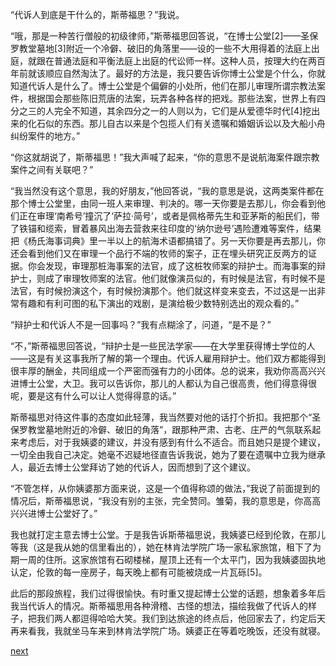 
“代诉人到底是干什么的，斯蒂福思？”我说。

“哦，那是一种苦行僧般的初级律师，”斯蒂福思回答说，“在博士公堂[2]——圣保罗教堂墓地[3]附近一个冷僻、破旧的角落里——设的一些不大用得着的法庭上出庭，就跟在普通法庭和平衡法庭上出庭的代讼师一样。这种人员，按理大约在两百年前就该顺应自然淘汰了。最好的方法是，我只要告诉你博士公堂是个什么，你就知道代诉人是什么了。博士公堂是个偏僻的小处所，他们在那儿审理所谓宗教法案件，根据国会那些陈旧荒唐的法案，玩弄各种各样的把戏。那些法案，世界上有四分之三的人完全不知道，其余四分之一的人则以为，它们是从爱德华时代[4]挖出来的化石似的东西。那儿自古以来是个包揽人们有关遗嘱和婚姻诉讼以及大船小舟纠纷案件的地方。”

“你这就胡说了，斯蒂福思！”我大声喊了起来，“你的意思不是说航海案件跟宗教案件之间有关联吧？”

“我当然没有这个意思，我的好朋友，”他回答说，“我的意思是说，这两类案件都在那个博士公堂里，由同一班人来审理、判决的。哪一天你要是去那儿，你会看到他们正在审理‘南希号’撞沉了‘萨拉·简号’，或者是佩格蒂先生和亚茅斯的船民们，带了铁锚和缆索，冒着暴风出海去营救来往印度的‘纳尔逊号’遇险遭难等案件，结果把《杨氏海事词典》里一半以上的航海术语都搞错了。另一天你要是再去那儿，你还会看到他们又在审理一个品行不端的牧师的案子，正在埋头研究正反两方的证据。你会发现，审理那桩海事案的法官，成了这桩牧师案的辩护士。而海事案的辩护士，则成了审理牧师案的法官。他们就像演员似的，有时候是法官，有时候不是法官，有时候扮演这个，有时候扮演那个。他们就这样变来变去，不过这是一出非常有趣和有利可图的私下演出的戏剧，是演给极少数特别选出的观众看的。”

“辩护士和代诉人不是一回事吗？”我有点糊涂了，问道，“是不是？”

“不，”斯蒂福思回答说，“辩护士是一些民法学家——在大学里获得博士学位的人——这是有关这事我所了解的第一个理由。代诉人雇用辩护士。他们双方都能得到很丰厚的酬金，共同组成一个严密而强有力的小团体。总的说来，我劝你高高兴兴进博士公堂，大卫。我可以告诉你，那儿的人都认为自己很高贵，他们得意得很呢，要是这有什么可以让人觉得得意的话。”

斯蒂福思对待这件事的态度如此轻薄，我当然要对他的话打个折扣。我把那个“圣保罗教堂墓地附近的冷僻、破旧的角落”，跟那种严肃、古老、庄严的气氛联系起来考虑后，对于我姨婆的建议，并没有感到有什么不适合。而且她只是提个建议，一切全由我自己决定。她毫不迟疑地径直告诉我说，她为了要在遗嘱中立我为继承人，最近去博士公堂拜访了她的代诉人，因而想到了这个建议。

“不管怎样，从你姨婆那方面来说，这是一个值得称颂的做法，”我说了前面提到的情况后，斯蒂福思说，“我没有别的主张，完全赞同。雏菊，我的意思是，你高高兴兴进博士公堂好了。”

我也就打定主意去博士公堂。于是我告诉斯蒂福思说，我姨婆已经到伦敦，在那儿等我（这是我从她的信里看出的），她在林肯法学院广场一家私家旅馆，租下了为期一周的住所。这家旅馆有石砌楼梯，屋顶上还有一个太平门，因为我姨婆固执地认定，伦敦的每一座房子，每天晚上都有可能被烧成一片瓦砾[5]。

此后的那段旅程，我们过得很愉快。有时重又提起博士公堂的话题，想象着多年后我当代诉人的情况。斯蒂福思用各种滑稽、古怪的想法，描绘我做了代诉人的样子，把我们两人都逗得哈哈大笑。我们到达旅途的终点后，他回家去了，约定后天再来看我，我就坐马车来到林肯法学院广场。姨婆正在等着吃晚饭，还没有就寝。

[next](page312)